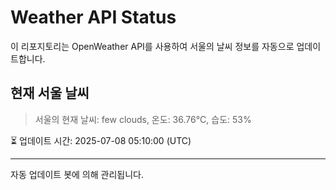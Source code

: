 
# Weather API Status

이 리포지토리는 OpenWeather API를 사용하여 서울의 날씨 정보를 자동으로 업데이트합니다.

## 현재 서울 날씨
> 서울의 현재 날씨: few clouds, 온도: 36.76°C, 습도: 53%

⏳ 업데이트 시간: 2025-07-08 05:10:00 (UTC)

---
자동 업데이트 봇에 의해 관리됩니다.
